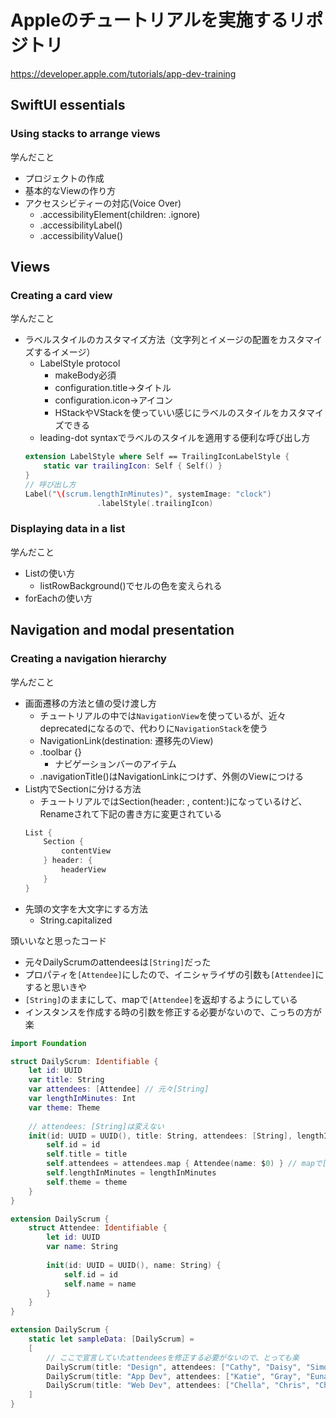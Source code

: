 # Appleのチュートリアルを実施するリポジトリ
https://developer.apple.com/tutorials/app-dev-training
## SwiftUI essentials
### Using stacks to arrange views
学んだこと
- プロジェクトの作成
- 基本的なViewの作り方
- アクセスシビティーの対応(Voice Over)
    - .accessibilityElement(children: .ignore)
    - .accessibilityLabel()
    - .accessibilityValue()
 

## Views
### Creating a card view
学んだこと
- ラベルスタイルのカスタマイズ方法（文字列とイメージの配置をカスタマイズするイメージ）
    - LabelStyle protocol
        - makeBody必須
        - configuration.title→タイトル
        - configuration.icon→アイコン
        - HStackやVStackを使っていい感じにラベルのスタイルをカスタマイズできる
    - leading-dot syntaxでラベルのスタイルを適用する便利な呼び出し方
    ```swift
    extension LabelStyle where Self == TrailingIconLabelStyle {
        static var trailingIcon: Self { Self() }
    }
    // 呼び出し方
    Label("\(scrum.lengthInMinutes)", systemImage: "clock")
                    .labelStyle(.trailingIcon)
    ```
### Displaying data in a list
学んだこと
- Listの使い方
    - listRowBackground()でセルの色を変えられる
- forEachの使い方

## Navigation and modal presentation
### Creating a navigation hierarchy
学んだこと
- 画面遷移の方法と値の受け渡し方
    - チュートリアルの中では`NavigationView`を使っているが、近々deprecatedになるので、代わりに`NavigationStack`を使う
    - NavigationLink(destination: 遷移先のView)
    - .toolbar {}
        - ナビゲーションバーのアイテム
    - .navigationTitle()はNavigationLinkにつけず、外側のViewにつける
- List内でSectionに分ける方法
    - チュートリアルではSection(header: , content:)になっているけど、Renameされて下記の書き方に変更されている
    ```swift
    List {
        Section {
            contentView
        } header: {
            headerView
        }
    }
    ```
- 先頭の文字を大文字にする方法
    - String.capitalized

頭いいなと思ったコード
- 元々DailyScrumのattendeesは`[String]`だった
- プロパティを`[Attendee]`にしたので、イニシャライザの引数も`[Attendee]`にすると思いきや
- `[String]`のままにして、mapで`[Attendee]`を返却するようにしている
- インスタンスを作成する時の引数を修正する必要がないので、こっちの方が楽
```swift
import Foundation

struct DailyScrum: Identifiable {
    let id: UUID
    var title: String
    var attendees: [Attendee] // 元々[String]
    var lengthInMinutes: Int
    var theme: Theme
    
    // attendees: [String]は変えない
    init(id: UUID = UUID(), title: String, attendees: [String], lengthInMinutes: Int, theme: Theme) {
        self.id = id
        self.title = title
        self.attendees = attendees.map { Attendee(name: $0) } // mapで[Attendee]を返却（かしこい）
        self.lengthInMinutes = lengthInMinutes
        self.theme = theme
    }
}

extension DailyScrum {
    struct Attendee: Identifiable {
        let id: UUID
        var name: String
        
        init(id: UUID = UUID(), name: String) {
            self.id = id
            self.name = name
        }
    }
}

extension DailyScrum {
    static let sampleData: [DailyScrum] =
    [
        // ここで宣言していたattendeesを修正する必要がないので、とっても楽
        DailyScrum(title: "Design", attendees: ["Cathy", "Daisy", "Simon", "Jonathan"], lengthInMinutes: 10, theme: .yellow),
        DailyScrum(title: "App Dev", attendees: ["Katie", "Gray", "Euna", "Luis", "Darla"], lengthInMinutes: 5, theme: .orange),
        DailyScrum(title: "Web Dev", attendees: ["Chella", "Chris", "Christina", "Eden", "Karla", "Lindsey", "Aga", "Chad", "Jenn", "Sarah"], lengthInMinutes: 5, theme: .poppy)
    ]
}
```